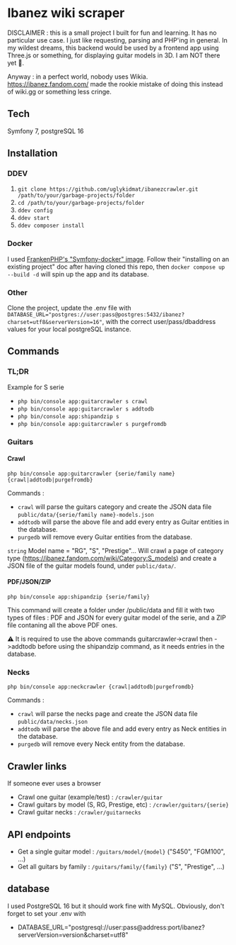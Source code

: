 # Ibanez wiki scraper

DISCLAIMER : this is a small project I built for fun and learning. It has no
particular use case. I just like requesting, parsing and PHP'ing in general. In
my wildest dreams, this backend would be used by a frontend app using Three.js or
something, for displaying guitar models in 3D. I am NOT there yet 🤧.

Anyway : in a perfect world, nobody uses Wikia.
https://ibanez.fandom.com/ made the rookie mistake of doing this instead of wiki.gg or something less cringe.

## Tech
Symfony 7, postgreSQL 16

## Installation
### DDEV
1. `git clone https://github.com/uglykidmat/ibanezcrawler.git /path/to/your/garbage-projects/folder`
2. `cd /path/to/your/garbage-projects/folder`
2. `ddev config`
3. `ddev start`
4. `ddev composer install`
   
### Docker
I used [FrankenPHP's "Symfony-docker"
image](https://github.com/dunglas/symfony-docker/blob/main/docs/existing-project.md).
Follow their "installing on an existing project" doc after having cloned this
repo, then `docker compose up --build -d` will spin up the app and its database.

### Other
Clone the project, update the .env file with
`DATABASE_URL="postgres://user:pass@postgres:5432/ibanez?charset=utf8&serverVersion=16"`,
with the correct user/pass/dbaddress values for your local postgreSQL instance.

## Commands

### TL;DR
Example for S serie
* `php bin/console app:guitarcrawler s crawl`
* `php bin/console app:guitarcrawler s addtodb`
* `php bin/console app:shipandzip s`
* `php bin/console app:guitarcrawler s purgefromdb`

### Guitars
#### Crawl
`php bin/console app:guitarcrawler {serie/family name} {crawl|addtodb|purgefromdb}`

Commands :
* `crawl` will parse the guitars category and create the JSON data file `public/data/{serie/family name}-models.json` 
* `addtodb` will parse the above file and add every entry as Guitar entities in the database.
* `purgedb` will remove every Guitar entities from the database.

`string` Model name  = "RG", "S", "Prestige"...
Will crawl a page of category type (https://ibanez.fandom.com/wiki/Category:S_models) and create a JSON file of the guitar models found, under `public/data/`.

#### PDF/JSON/ZIP
`php bin/console app:shipandzip {serie/family}`

This command will create a folder under /public/data and fill it with two types of files : PDF and JSON for every guitar model of the serie, and a ZIP file contaning all the above PDF ones.

⚠️ It is required to use the above commands
guitarcrawler->crawl then ->addtodb before
using the shipandzip command, as it needs entries in the database. 

### Necks
`php bin/console app:neckcrawler {crawl|addtodb|purgefromdb}`

Commands : 
* `crawl` will parse the necks page and create the JSON data file `public/data/necks.json` 
* `addtodb` will parse the above file and add every entry as Neck entities in the database.
* `purgedb` will remove every Neck entity from the database.

## Crawler links
If someone ever uses a browser

* Crawl one guitar (example/test) : `/crawler/guitar`
* Crawl guitars by model (S, RG, Prestige, etc) : `/crawler/guitars/{serie}`
* Crawl guitar necks : `/crawler/guitarnecks`

## API endpoints
* Get a single guitar model : `/guitars/model/{model}` ("S450", "FGM100", ...)
* Get all guitars by family : `/guitars/family/{family}` ("S", "Prestige", ...)

## database
I used PostgreSQL 16 but it should work fine with MySQL. Obviously, don't forget to set your .env with
* DATABASE_URL="postgresql://user:pass@address:port/ibanez?serverVersion=version&charset=utf8"